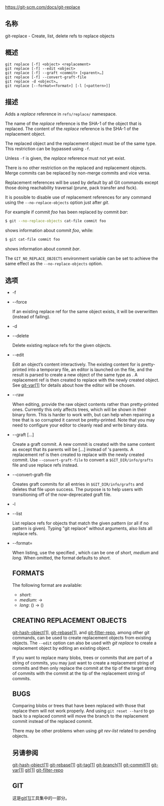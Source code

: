https://git-scm.com/docs/git-replace

## 名称

git-replace - Create, list, delete refs to replace objects

## 概述

```
git replace [-f] <object> <replacement>
git replace [-f] --edit <object>
git replace [-f] --graft <commit> [<parent>…]
git replace [-f] --convert-graft-file
git replace -d <object>…
git replace [--format=<format>] [-l [<pattern>]]
```

## 描述

Adds a *replace* reference in `refs/replace/` namespace.

The name of the *replace* reference is the SHA-1 of the object that is replaced. The content of the *replace* reference is the SHA-1 of the replacement object.

The replaced object and the replacement object must be of the same type. This restriction can be bypassed using `-f`.

Unless `-f` is given, the *replace* reference must not yet exist.

There is no other restriction on the replaced and replacement objects. Merge commits can be replaced by non-merge commits and vice versa.

Replacement references will be used by default by all Git commands except those doing reachability traversal (prune, pack transfer and fsck).

It is possible to disable use of replacement references for any command using the `--no-replace-objects` option just after *git*.

For example if commit *foo* has been replaced by commit *bar*:

``` bash
$ git --no-replace-objects cat-file commit foo
```

shows information about commit *foo*, while:

``` bash
$ git cat-file commit foo
```

shows information about commit *bar*.

The `GIT_NO_REPLACE_OBJECTS` environment variable can be set to achieve the same effect as the `--no-replace-objects` option.

## 选项

- -f

- --force

  If an existing replace ref for the same object exists, it will be overwritten (instead of failing).

- -d

- --delete

  Delete existing replace refs for the given objects.

- --edit <object>

  Edit an object’s content interactively. The existing content for <object> is pretty-printed into a temporary file, an editor is launched on the file, and the result is parsed to create a new object of the same type as <object>. A replacement ref is then created to replace <object> with the newly created object. See [git-var[1]](../git-var) for details about how the editor will be chosen.

- --raw

  When editing, provide the raw object contents rather than pretty-printed ones. Currently this only affects trees, which will be shown in their binary form. This is harder to work with, but can help when repairing a tree that is so corrupted it cannot be pretty-printed. Note that you may need to configure your editor to cleanly read and write binary data.

- --graft <commit> [<parent>…]

  Create a graft commit. A new commit is created with the same content as <commit> except that its parents will be [<parent>…] instead of <commit>'s parents. A replacement ref is then created to replace <commit> with the newly created commit. Use `--convert-graft-file` to convert a `$GIT_DIR/info/grafts` file and use replace refs instead.

- --convert-graft-file

  Creates graft commits for all entries in `$GIT_DIR/info/grafts` and deletes that file upon success. The purpose is to help users with transitioning off of the now-deprecated graft file.

- -l <pattern>

- --list <pattern>

  List replace refs for objects that match the given pattern (or all if no pattern is given). Typing "git replace" without arguments, also lists all replace refs.

- --format=<format>

  When listing, use the specified <format>, which can be one of *short*, *medium* and *long*. When omitted, the format defaults to *short*.

## FORMATS

The following format are available:

- *short*: <replaced sha1>
- *medium*: <replaced sha1> → <replacement sha1>
- *long*: <replaced sha1> (<replaced type>) → <replacement sha1> (<replacement type>)

## CREATING REPLACEMENT OBJECTS

[git-hash-object[1]](../git-hash-object), [git-rebase[1]](../git-rebase), and [git-filter-repo](https://github.com/newren/git-filter-repo), among other git commands, can be used to create replacement objects from existing objects. The `--edit` option can also be used with *git replace* to create a replacement object by editing an existing object.

If you want to replace many blobs, trees or commits that are part of a string of commits, you may just want to create a replacement string of commits and then only replace the commit at the tip of the target string of commits with the commit at the tip of the replacement string of commits.

## BUGS

Comparing blobs or trees that have been replaced with those that replace them will not work properly. And using `git reset --hard` to go back to a replaced commit will move the branch to the replacement commit instead of the replaced commit.

There may be other problems when using *git rev-list* related to pending objects.

## 另请参阅

[git-hash-object[1]](../git-hash-object) [git-rebase[1]](../git-rebase) [git-tag[1]](../git-tag) [git-branch[1]](../git-branch) [git-commit[1]](../git-commit) [git-var[1]](../git-var) [git[1]](../git) [git-filter-repo](https://github.com/newren/git-filter-repo)

## GIT

  这是[git[1]](../../Git)工具集中的一部分。